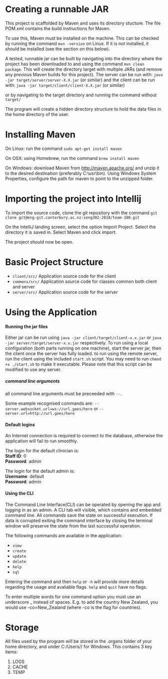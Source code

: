# Creating a runnable JAR

This project is scaffolded by Maven and uses its directory stucture.
The file POM.xml contains the build instructions for Maven.

To use this, Maven must be installed on the machine.
This can be checked by running the command `mvn -version` on Linux.
If it is not installed, it should be installed (see the section on this below).

A tested, runnable jar can be built by navigating into the directory where the project has been downloaded to
and using the command `mvn clean package`.
This will create the directory target with multiple JARs (and remove any previous 
Maven builds for this project).
The server can be run with:
`java -jar target/server/server-X.X.jar` (or similar) 
and the client can be run with:
`java -jar target/client/client-X.X.jar` (or similar)

or by navigating to the target directory and running the command without `target/`

The program will create a hidden directory structure to hold the data files
in the home directory of the user.


# Installing Maven

On Linux: run the command `sudo apt-get install maven`

On OSX: using Homebrew, run the command `brew install maven`

On Windows: download Maven from http://maven.apache.org/
and unzip it to the desired destination (preferably C:\usr\bin).
Using Windows System Properties, configure the path for maven to point to the 
unzipped folder.


# Importing the project into Intellij

To import the source code, clone the git repository
with the command `git clone git@eng-git.canterbury.ac.nz:seng302-2018/team-100.git`


On the IntelliJ landing screen, select the option Import Project.
Select the directory it is saved in.
Select Maven and click import.


The project should now be open. 

# Basic Project Structure
 - `client/src/` Application source code for the client
 - `commons/src/` Application source code for classes common both client and server
 - `server/src/` Application source code for the server
 
# Using the Application
 
 #### Running the jar files
 Either jar can be run using `java -jar client/target/client-x.x.jar` 
 or `java -jar server/target/server-x.x.jar` respectively. 
 To run using a local configuration (both parts running on one machine), start the server jar, then the client once the server has fully loaded.
 to run using the remote server, run the client using the included `start.sh` script. You may need to run `chmod +x ./start.sh` to make it executable.
 Please note that this script can be modified to use any server.
 
 ##### command line arguments
 all command line arguments must be preceeded with `--`.
 
 Some example recognised commands are: `--server.websocket.url=ws://url.goes/here` or `--server.url=http://url.goes/here`
 
 #### Default logins
 An Internet connection is required to connect to the database, otherwise the application will fail to run smoothly.
 
 The login for the default clinician is:  
 **Staff ID**: 0  
 **Password**: admin  
 
 The login for the default admin is:  
 **Username**: default  
 **Password**: admin
 
 #### Using the CLI
 The Command Line Interface(CLI) can be operated by opening the app and logging in as an admin. A CLI tab will visible, which contains and embedded command line. All commands save the state on successful
 execution. If data is corrupted exiting the command interface by closing the terminal window
 will preserve the state from the last successful operation. 
 
 The following commands are available in the application:
   - `view`
   - `create`
   - `update`
   - `delete`
   - `help`
   - `sql`
    
Entering the command and then `help` or `-h` will provide more details regarding the usage and avaliable flags.
`help` and `quit` have no flags.

To enter multiple words for one command option you must use an underscore _ instead of spaces.
E.g. to add the country New Zealand, you  would use -co=New_Zealand (where -co is the flag for countries).



# Storage
All files used by the program will be stored in the .organs folder of your home directory, and under C:/Users/<Your User>/ for Windows. This contains 3 key items:
1. LOGS
2. CACHE
3. TEMP
 

